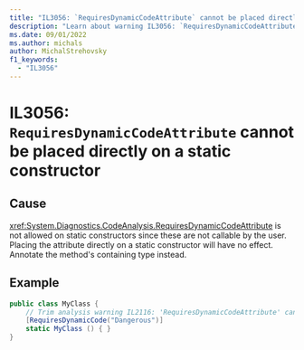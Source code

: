 ```yaml
---
title: "IL3056: `RequiresDynamicCodeAttribute` cannot be placed directly on a static constructor"
description: "Learn about warning IL3056: `RequiresDynamicCodeAttribute` is not allowed on static constructors"
ms.date: 09/01/2022
ms.author: michals
author: MichalStrehovsky
f1_keywords:
  - "IL3056"
---
```

# IL3056: `RequiresDynamicCodeAttribute` cannot be placed directly on a static constructor

## Cause

<xref:System.Diagnostics.CodeAnalysis.RequiresDynamicCodeAttribute> is not allowed on static constructors since these are not callable by the user. Placing the attribute directly on a static constructor will have no effect. Annotate the method's containing type instead.

## Example

```csharp
public class MyClass {
    // Trim analysis warning IL2116: 'RequiresDynamicCodeAttribute' cannot be placed directly on static constructor 'MyClass..cctor()', consider placing 'RequiresDynamicCodeAttribute' on the type declaration instead.
    [RequiresDynamicCode("Dangerous")]
    static MyClass () { }
}
```
